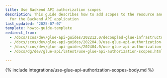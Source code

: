 ```yaml
---
title: Use Backend API authorization scopes
description: This guide describes how to add scopes to the resource and custom route
  for the Backend API application
last_updated: '2025-07-07'
template: howto-guide-template
redirect_from:
  - /docs/scos/dev/glue-api-guides/202212.0/decoupled-glue-infrastructure/how-to-guides/how-to-use-glue-api-authorization-scopes.html
  - /docs/scos/dev/glue-api-guides/202204.0/use-glue-api-authorization-scopes.html
  - /docs/scos/dev/glue-api-guides/202404.0/use-glue-api-authorization-scopes.html
  - /docs/dg/dev/glue-api/latest/use-glue-api-authorization-scopes.html

---
```


{% include integrations/use-glue-api-authorization-scopes-body.md %}
